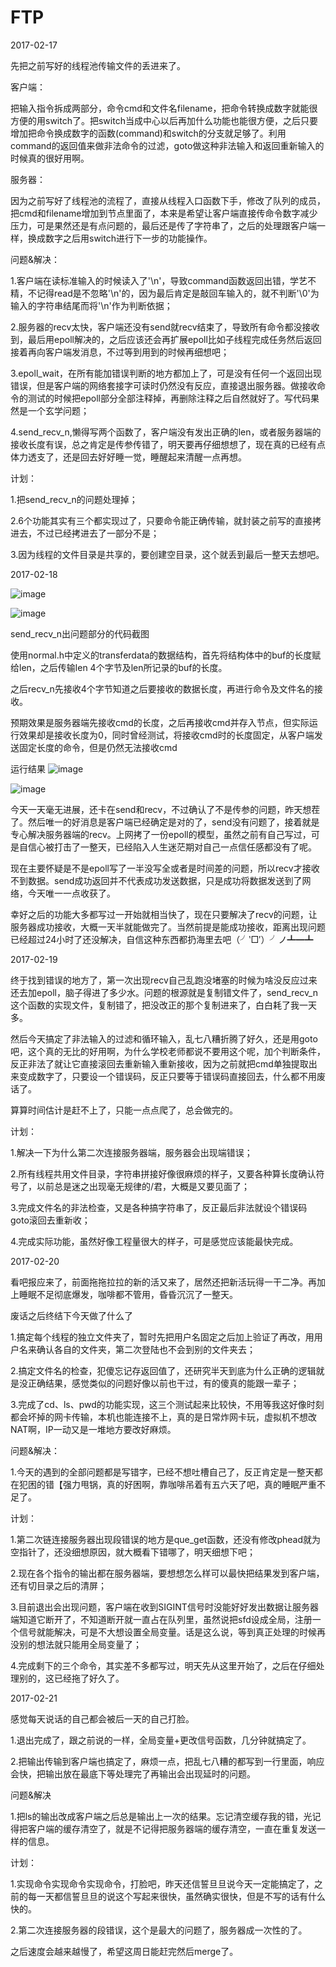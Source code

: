 # FTP
2017-02-17

先把之前写好的线程池传输文件的丢进来了。

客户端：

把输入指令拆成两部分，命令cmd和文件名filename，把命令转换成数字就能很方便的用switch了。把switch当成中心以后再加什么功能也能很方便，之后只要增加把命令换成数字的函数(command)和switch的分支就足够了。利用command的返回值来做非法命令的过滤，goto做这种非法输入和返回重新输入的时候真的很好用啊。

服务器：

因为之前写好了线程池的流程了，直接从线程入口函数下手，修改了队列的成员，把cmd和filename增加到节点里面了，本来是希望让客户端直接传命令数字减少压力，可是果然还是有点问题的，最后还是传了字符串了，之后的处理跟客户端一样，换成数字之后用switch进行下一步的功能操作。

问题&解决：

1.客户端在读标准输入的时候读入了'\n'，导致command函数返回出错，学艺不精，不记得read是不忽略'\n'的，因为最后肯定是敲回车输入的，就不判断'\0'为输入的字符串结尾而将'\n'作为判断依据；

2.服务器的recv太快，客户端还没有send就recv结束了，导致所有命令都没接收到，最后用epoll解决的，之后应该还会再扩展epoll比如子线程完成任务然后返回接着再向客户端发消息，不过等到用到的时候再细想吧；

3.epoll_wait，在所有能加错误判断的地方都加上了，可是没有任何一个返回出现错误，但是客户端的网络套接字可读时仍然没有反应，直接退出服务器。做接收命令的测试的时候把epoll部分全部注释掉，再删除注释之后自然就好了。写代码果然是一个玄学问题；

4.send_recv_n,懒得写两个函数了，客户端没有发出正确的len，或者服务器端的接收长度有误，总之肯定是传参传错了，明天要再仔细想想了，现在真的已经有点体力透支了，还是回去好好睡一觉，睡醒起来清醒一点再想。

计划：

1.把send_recv_n的问题处理掉；

2.6个功能其实有三个都实现过了，只要命令能正确传输，就封装之前写的直接拷进去，不过已经拷进去了一部分不是；

3.因为线程的文件目录是共享的，要创建空目录，这个就丢到最后一整天去想吧。

2017-02-18

![image](https://github.com/AkiraMo/FTP/blob/dev/bugimg/server%E9%97%AE%E9%A2%98%E9%83%A8%E5%88%86%E6%BA%90%E7%A0%81.png)

![image](https://github.com/AkiraMo/FTP/blob/dev/bugimg/client%E9%97%AE%E9%A2%98%E9%83%A8%E5%88%86%E6%BA%90%E7%A0%81.png)

send_recv_n出问题部分的代码截图

使用normal.h中定义的transferdata的数据结构，首先将结构体中的buf的长度赋给len，之后传输len 4个字节及len所记录的buf的长度。

之后recv_n先接收4个字节知道之后要接收的数据长度，再进行命令及文件名的接收。

预期效果是服务器端先接收cmd的长度，之后再接收cmd并存入节点，但实际运行效果却是接收长度为0，同时曾经测试，将接收cmd时的长度固定，从客户端发送固定长度的命令，但是仍然无法接收cmd

运行结果
![image](https://github.com/AkiraMo/FTP/blob/dev/bugimg/server%E7%BB%93%E6%9E%9C.png)

![image](https://github.com/AkiraMo/FTP/blob/dev/bugimg/client%E7%BB%93%E6%9E%9C.png)

今天一天毫无进展，还卡在send和recv，不过确认了不是传参的问题，昨天想茬了。然后唯一的好消息是客户端已经确定是对的了，send没有问题了，接着就是专心解决服务器端的recv。上网拷了一份epoll的模型，虽然之前有自己写过，可是自信心被打击了一整天，已经陷入人生迷茫期对自己一点信任感都没有了呢。

现在主要怀疑是不是epoll写了一半没写全或者是时间差的问题，所以recv才接收不到数据。send成功返回并不代表成功发送数据，只是成功将数据发送到了网络，今天唯一一点收获了。

幸好之后的功能大多都写过一开始就相当快了，现在只要解决了recv的问题，让服务器成功接收，大概一天半就能做完了。当然前提是能成功接收，距离出现问题已经超过24小时了还没解决，自信这种东西都扔海里去吧（╯‵□′）╯ノ┻━┻

2017-02-19

终于找到错误的地方了，第一次出现recv自己乱跑没堵塞的时候为啥没反应过来还去加epoll，脑子得进了多少水。问题的根源就是复制错文件了，send_recv_n这个函数的实现文件，复制错了，把没改正的那个复制进来了，白白耗了我一天多。

然后今天搞定了非法输入的过滤和循环输入，乱七八糟折腾了好久，还是用goto吧，这个真的无比的好用啊，为什么学校老师都说不要用这个呢，加个判断条件，反正非法了就让它直接滚回去重新输入重新接收，因为之前就把cmd单独提取出来变成数字了，只要设一个错误码，反正只要等于错误码直接回去，什么都不用废话了。

算算时间估计是赶不上了，只能一点点爬了，总会做完的。

计划：

1.解决一下为什么第二次连接服务器端，服务器会出现端错误；

2.所有线程共用文件目录，字符串拼接好像很麻烦的样子，又要各种算长度确认符号了，以前总是迷之出现毫无规律的/君，大概是又要见面了；

3.完成文件名的非法检查，又是各种搞字符串了，反正最后非法就设个错误码goto滚回去重新收；

4.完成实际功能，虽然好像工程量很大的样子，可是感觉应该能最快完成。

2017-02-20

看吧报应来了，前面拖拖拉拉的新的活又来了，居然还把新活玩得一干二净。再加上睡眠不足彻底爆发，咖啡都不管用，昏昏沉沉了一整天。

废话之后终结下今天做了什么了

1.搞定每个线程的独立文件夹了，暂时先把用户名固定之后加上验证了再改，用用户名来确认各自的文件夹，第二次登陆也不会到别的文件夹去；

2.搞定文件名的检查，犯傻忘记存返回值了，还研究半天到底为什么正确的逻辑就是没正确结果，感觉类似的问题好像以前也干过，有的傻真的能跟一辈子；

3.完成了cd、ls、pwd的功能实现，这三个测试起来比较快，不用等我这好像时刻都会坏掉的网卡传输，本机也能连接不上，真的是日常炸网卡玩，虚拟机不想改NAT啊，IP一动又是一堆地方要改好麻烦。

问题&解决：

1.今天的遇到的全部问题都是写错字，已经不想吐槽自己了，反正肯定是一整天都在犯困的错【强力甩锅，真的好困啊，靠咖啡吊着有五六天了吧，真的睡眠严重不足了。

计划：

1.第二次链连接服务器出现段错误的地方是que_get函数，还没有修改phead就为空指针了，还没细想原因，就大概看下错哪了，明天细想下吧；

2.现在各个指令的输出都在服务器端，要想想怎么样可以最快把结果发到客户端，还有切目录之后的清屏；

3.目前退出会出现问题，客户端在收到SIGINT信号时没能好好发出数据让服务器端知道它断开了，不知道断开就一直占在队列里，虽然说把sfd设成全局，注册一个信号就能解决，可是不大想设置全局变量。话是这么说，等到真正处理的时候再没别的想法就只能用全局变量了；

4.完成剩下的三个命令，其实差不多都写过，明天先从这里开始了，之后在仔细处理别的，这已经拖了好久了。

2017-02-21

感觉每天说话的自己都会被后一天的自己打脸。

1.退出完成了，跟之前说的一样，全局变量+更改信号函数，几分钟就搞定了。

2.把输出传输到客户端也搞定了，麻烦一点，把乱七八糟的都写到一行里面，响应会快，把输出放在最底下等处理完了再输出会出现延时的问题。

问题&解决

1.把ls的输出改成客户端之后总是输出上一次的结果。忘记清空缓存我的错，光记得把客户端的缓存清空了，就是不记得把服务器端的缓存清空，一直在重复发送一样的信息。

计划：

1.实现命令实现命令实现命令，打脸吧，昨天还信誓旦旦说今天一定能搞定了，之前的每一天都信誓旦旦的说这个写起来很快，虽然确实很快，但是不写的话有什么快的。

2.第二次连接服务器的段错误，这个是最大的问题了，服务器成一次性的了。

之后速度会越来越慢了，希望这周日能赶完然后merge了。
